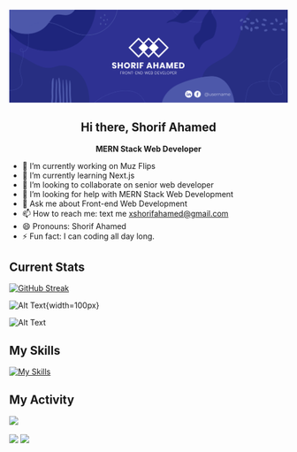 
![Alt Text](https://raw.githubusercontent.com/shorif2/shorif2/main/wepik-blue-business-twitter-header-20231209065233RxFa.png)

<div align="center">

<h2 align="center">
 Hi there, Shorif Ahamed
</h2>

</div>

<p align="center">
  <b>MERN Stack Web Developer</b>
</p>


- 🔭 I’m currently working on Muz Flips
- 🌱 I’m currently learning Next.js
- 👯 I’m looking to collaborate on senior web developer
- 🤔 I’m looking for help with MERN Stack Web Development
- 💬 Ask me about Front-end Web Development
- 📫 How to reach me: text me <xshorifahamed@gmail.com>
- 😄 Pronouns: Shorif Ahamed
- ⚡ Fun fact: I can coding  all day long.






## Current Stats

[![GitHub Streak](https://github-readme-streak-stats.herokuapp.com?user=shorif2&card_width=850)]([https://git.io/streak-stats](https://api.githubtrends.io/user/svg/shorif2/langs?time_range=one_year&theme=classic))


![Alt Text](http://github-profile-summary-cards.vercel.app/api/cards/profile-details?username=shorif2&theme=default){width=100px}

<img src="http://github-profile-summary-cards.vercel.app/api/cards/profile-details?username=shorif2&theme=default" alt="Alt Text" width="850px">

  
## My Skills

 [![My Skills](https://skillicons.dev/icons?i=js,html,css,tailwind,mongodb,react,figma,firebase,ts,vscode)](https://skillicons.dev)

 
 ## My Activity
![](http://github-profile-summary-cards.vercel.app/api/cards/profile-details?username=shorif2&theme=default)

![](http://github-profile-summary-cards.vercel.app/api/cards/repos-per-language?username=shorif2&theme=default) ![](http://github-profile-summary-cards.vercel.app/api/cards/most-commit-language?username=shorif2&theme=default)



